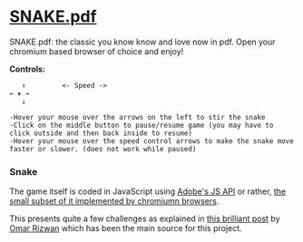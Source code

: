 # [SNAKE.pdf](https://github.com/AlejandroNQ/SNAKE.pdf)

SNAKE.pdf: the classic you know know and love now in pdf. Open your chromium based browser of choice and enjoy!

**Controls:**
``` 
   ↑		 <- Speed ->
← ⏸ →
   ↓ 
 ```
	-Hover your mouse over the arrows on the left to stir the snake
	-Click on the middle button to pause/resume game (you may have to click outside and then back inside to resume)
	-Hover your mouse over the speed control arrows to make the snake move faster or slower. (does not work while paused)


### Snake
The game itself is coded in JavaScript using [Adobe's JS API](https://www.adobe.com/content/dam/acom/en/devnet/acrobat/pdfs/js_api_reference.pdf) or rather, [the small subset of it implemented by chromiumn browsers](https://pdfium.googlesource.com/pdfium/+/chromium/2524/fpdfsdk/src/javascript). 

This presents quite a few challenges as explained in [this brilliant post](https://github.com/osnr/horrifying-pdf-experiments/blob/master/README.md) by [Omar Rizwan](https://github.com/osnr) which has been the main source for this project.
